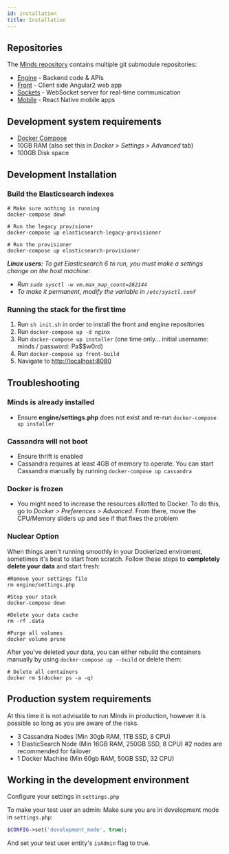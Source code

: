 ```yaml
---
id: installation
title: Installation
---
```


## Repositories

The [Minds repository](https://gitlab.com/Minds/minds) contains multiple git submodule repositories:

- [Engine](https://gitlab.com/Minds/engine) - Backend code & APIs
- [Front](https://gitlab.com/Minds/front) - Client side Angular2 web app
- [Sockets](https://gitlab.com/Minds/sockets) - WebSocket server for real-time communication
- [Mobile](https://gitlab.com/Minds/mobile-native) - React Native mobile apps

## Development system requirements

- [Docker Compose](https://docs.docker.com/compose/)
- 10GB RAM (also set this in _Docker > Settings > Advanced_ tab)
- 100GB Disk space

## Development Installation

### Build the Elasticsearch indexes

```
# Make sure nothing is running
docker-compose down

# Run the legacy provisioner
docker-compose up elasticsearch-legacy-provisioner

# Run the provisioner
docker-compose up elasticsearch-provisioner
```

_**Linux users:** To get Elasticsearch 6 to run, you must make a settings change on the host machine:_

- _Run `sudo sysctl -w vm.max_map_count=262144`_
- _To make it permanent, modify the variable in `/etc/sysctl.conf`_

### Running the stack for the first time

1. Run `sh init.sh` in order to install the front and engine repositories
2. Run `docker-compose up -d nginx`
3. Run `docker-compose up installer` (one time only... initial username: minds / password: Pa\$\$w0rd)
4. Run `docker-compose up front-build`
5. Navigate to [http://localhost:8080](http://localhost:8080)

## Troubleshooting

### Minds is already installed

- Ensure **engine/settings.php** does not exist and re-run `docker-compose up installer`

### Cassandra will not boot

- Ensure thrift is enabled
- Cassandra requires at least 4GB of memory to operate. You can start Cassandra manually by running `docker-compose up cassandra`

### Docker is frozen

- You might need to increase the resources allotted to Docker. To do this, go to _Docker > Preferences > Advanced_. From there, move the CPU/Memory sliders up and see if that fixes the problem

### Nuclear Option

When things aren't running smoothly in your Dockerized enviroment, sometimes it's best to start from scratch. Follow these steps to **completely delete your data** and start fresh:

```
#Remove your settings file
rm engine/settings.php

#Stop your stack
docker-compose down

#Delete your data cache
rm -rf .data

#Purge all volumes
docker volume prune
```

After you've deleted your data, you can either rebuild the containers manually by using `docker-compose up --build` or delete them:

```
# Delete all containers
docker rm $(docker ps -a -q)
```

## Production system requirements

At this time it is not advisable to run Minds in production, however it is possible so long as you are aware of the risks.

- 3 Cassandra Nodes (Min 30gb RAM, 1TB SSD, 8 CPU)
- 1 ElasticSearch Node (Min 16GB RAM, 250GB SSD, 8 CPU) #2 nodes are recommended for failover
- 1 Docker Machine (Min 60gb RAM, 50GB SSD, 32 CPU)

## Working in the development environment

Configure your settings in `settings.php`

To make your test user an admin:
Make sure you are in development mode in `settings.php`:

```php
$CONFIG->set('development_mode', true);
```

And set your test user entity's `isAdmin` flag to true.
